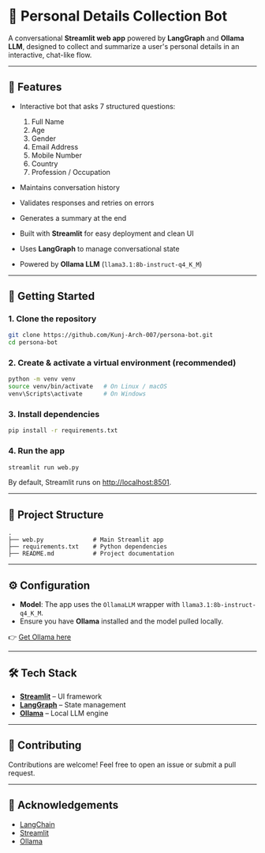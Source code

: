 # 🤖 Personal Details Collection Bot

A conversational **Streamlit web app** powered by **LangGraph** and **Ollama LLM**, designed to collect and summarize a user's personal details in an interactive, chat-like flow.

---

## 📌 Features

* Interactive bot that asks 7 structured questions:

  1. Full Name
  2. Age
  3. Gender
  4. Email Address
  5. Mobile Number
  6. Country
  7. Profession / Occupation
* Maintains conversation history
* Validates responses and retries on errors
* Generates a summary at the end
* Built with **Streamlit** for easy deployment and clean UI
* Uses **LangGraph** to manage conversational state
* Powered by **Ollama LLM** (`llama3.1:8b-instruct-q4_K_M`)

---

## 🚀 Getting Started

### 1. Clone the repository

```bash
git clone https://github.com/Kunj-Arch-007/persona-bot.git
cd persona-bot
```

### 2. Create & activate a virtual environment (recommended)

```bash
python -m venv venv
source venv/bin/activate   # On Linux / macOS
venv\Scripts\activate      # On Windows
```

### 3. Install dependencies

```bash
pip install -r requirements.txt
```

### 4. Run the app

```bash
streamlit run web.py
```

By default, Streamlit runs on [http://localhost:8501](http://localhost:8501).

---

## 📂 Project Structure

```
.
├── web.py              # Main Streamlit app
├── requirements.txt    # Python dependencies
├── README.md           # Project documentation
```

---

## ⚙️ Configuration

* **Model**: The app uses the `OllamaLLM` wrapper with `llama3.1:8b-instruct-q4_K_M`.
* Ensure you have **Ollama** installed and the model pulled locally.

👉 [Get Ollama here](https://ollama.ai)

---

## 🛠️ Tech Stack

* **[Streamlit](https://streamlit.io/)** – UI framework
* **[LangGraph](https://github.com/langchain-ai/langgraph)** – State management
* **[Ollama](https://ollama.ai/)** – Local LLM engine

---

## 🤝 Contributing

Contributions are welcome! Feel free to open an issue or submit a pull request.

---

## 🙌 Acknowledgements

* [LangChain](https://www.langchain.com/)
* [Streamlit](https://streamlit.io/)
* [Ollama](https://ollama.ai/)
